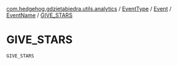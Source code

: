 [com.hedgehog.gdzietabiedra.utils.analytics](../../../index.md) / [EventType](../../index.md) / [Event](../index.md) / [EventName](index.md) / [GIVE_STARS](./-g-i-v-e_-s-t-a-r-s.md)

# GIVE_STARS

`GIVE_STARS`